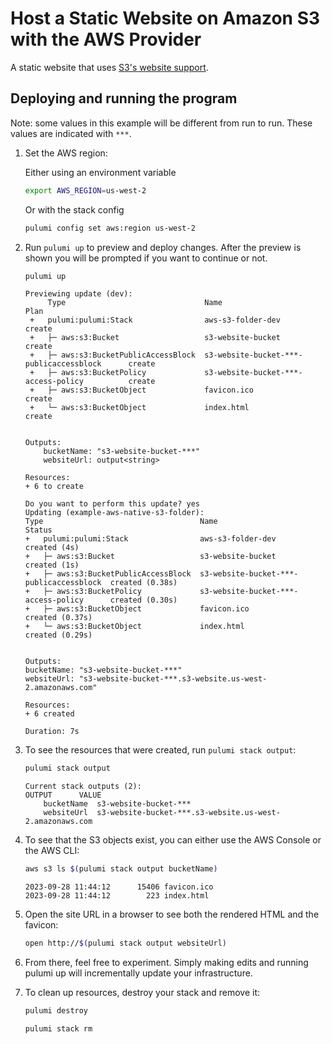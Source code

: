 # Host a Static Website on Amazon S3 with the AWS Provider

A static website that uses [S3's website support](https://docs.aws.amazon.com/AmazonS3/latest/dev/WebsiteHosting.html).

## Deploying and running the program

Note: some values in this example will be different from run to run. 
These values are indicated with `***`.

1.  Set the AWS region:

    Either using an environment variable
    ```bash
    export AWS_REGION=us-west-2
    ```

    Or with the stack config
    ```bash
    pulumi config set aws:region us-west-2
    ```

2. Run `pulumi up` to preview and deploy changes. After the preview is shown 
you will be prompted if you want to continue or not.

    ```bash
    pulumi up
    ```
    ```
    Previewing update (dev):
         Type                               Name                                         Plan       
     +   pulumi:pulumi:Stack                aws-s3-folder-dev                            create     
     +   ├─ aws:s3:Bucket                   s3-website-bucket                            create     
     +   ├─ aws:s3:BucketPublicAccessBlock  s3-website-bucket-***-publicaccessblock      create     
     +   ├─ aws:s3:BucketPolicy             s3-website-bucket-***-access-policy          create     
     +   ├─ aws:s3:BucketObject             favicon.ico                                  create     
     +   └─ aws:s3:BucketObject             index.html                                   create    
    
    
    Outputs:
        bucketName: "s3-website-bucket-***"
        websiteUrl: output<string>
    
    Resources:
    + 6 to create
    
    Do you want to perform this update? yes
    Updating (example-aws-native-s3-folder):
    Type                                   Name                                     Status
    +   pulumi:pulumi:Stack                aws-s3-folder-dev                        created (4s)
    +   ├─ aws:s3:Bucket                   s3-website-bucket                        created (1s)
    +   ├─ aws:s3:BucketPublicAccessBlock  s3-website-bucket-***-publicaccessblock  created (0.38s)
    +   ├─ aws:s3:BucketPolicy             s3-website-bucket-***-access-policy      created (0.30s)
    +   ├─ aws:s3:BucketObject             favicon.ico                              created (0.37s)
    +   └─ aws:s3:BucketObject             index.html                               created (0.29s)
    
    
    Outputs:
    bucketName: "s3-website-bucket-***"
    websiteUrl: "s3-website-bucket-***.s3-website.us-west-2.amazonaws.com"
    
    Resources:
    + 6 created
    
    Duration: 7s
    ```

3. To see the resources that were created, run `pulumi stack output`:

    ```bash
    pulumi stack output
    ```
    ```
    Current stack outputs (2):
    OUTPUT      VALUE
        bucketName  s3-website-bucket-***
        websiteUrl  s3-website-bucket-***.s3-website.us-west-2.amazonaws.com
    ```

4. To see that the S3 objects exist, you can either use the AWS Console or the AWS CLI:

    ```bash
    aws s3 ls $(pulumi stack output bucketName)
    ```
    ```
    2023-09-28 11:44:12      15406 favicon.ico
    2023-09-28 11:44:12        223 index.html
    ```

5. Open the site URL in a browser to see both the rendered HTML and the favicon:

    ```bash
    open http://$(pulumi stack output websiteUrl)
    ```

6. From there, feel free to experiment. Simply making edits and running pulumi up will incrementally update your infrastructure.

7. To clean up resources, destroy your stack and remove it:

    ```bash
    pulumi destroy
    ```
    ```bash
    pulumi stack rm
    ```